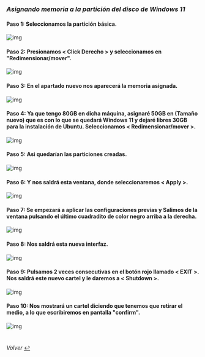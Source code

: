 ### *Asignando memoria a la partición del disco de Windows 11*
####

#### **Paso 1: Seleccionamos la partición básica.**
![img](img/paso1.png)
####
#### **Paso 2: Presionamos < Click Derecho > y seleccionamos en "Redimensionar/mover".**
![img](img/paso2.png)
####
#### **Paso 3: En el apartado nuevo nos aparecerá la memoria asignada.**
![img](img/paso3.png)
####
#### **Paso 4: Ya que tengo 80GB en dicha máquina, asignaré 50GB en (Tamaño nuevo) que es con lo que se quedará Windows 11 y dejaré libres 30GB para la instalación de Ubuntu. Seleccionamos < Redimensionar/mover >.**
![img](img/paso4.png)
####
#### **Paso 5: Asi quedarían las particiones creadas.**
![img](img/paso5.png)
####
#### **Paso 6: Y nos saldrá esta ventana, donde seleccionaremos < Apply >.**
![img](img/paso6.png)
####
#### **Paso 7: Se empezará a aplicar las configuraciones previas y Salimos de la ventana pulsando el último cuadradito de color negro arriba a la derecha.**
![img](img/paso7.png)
####
#### **Paso 8: Nos saldrá esta nueva interfaz.**
![img](img/paso8.png)
####
#### **Paso 9: Pulsamos 2 veces consecutivas en el botón rojo llamado < EXIT >. Nos saldrá este nuevo cartel y le daremos a < Shutdown >.**
![img](img/paso9.png)
####
#### **Paso 10: Nos mostrará un cartel diciendo que tenemos que retirar el medio, a lo que escribiremos en pantalla "confirm".**
![img](img/paso10.png)

#

*Volver* [:leftwards_arrow_with_hook:](..)

